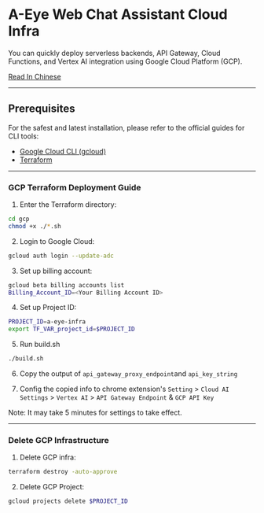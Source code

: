 # A-Eye Web Chat Assistant Cloud Infra

You can quickly deploy serverless backends, API Gateway, Cloud Functions, and Vertex AI integration using Google Cloud Platform (GCP).

[Read In Chinese](./README.zh.md)

---

## Prerequisites

For the safest and latest installation, please refer to the official guides for CLI tools:

- [Google Cloud CLI (gcloud)](https://cloud.google.com/sdk/docs/install)
- [Terraform](https://developer.hashicorp.com/terraform/install#linux)

---

### GCP Terraform Deployment Guide

1. Enter the Terraform directory:

```bash
cd gcp
chmod +x ./*.sh
```

2. Login to Google Cloud:

```bash
gcloud auth login --update-adc
```

3. Set up billing account:

```bash
gcloud beta billing accounts list
Billing_Account_ID=<Your Billing Account ID>
```

4. Set up Project ID:

```bash
PROJECT_ID=a-eye-infra
export TF_VAR_project_id=$PROJECT_ID
```

5. Run build.sh

```bash
./build.sh
```

6. Copy the output of `api_gateway_proxy_endpoint`and `api_key_string`

7. Config the copied info to chrome extension's `Setting` > `Cloud AI Settings` > `Vertex AI` > `API Gateway Endpoint` & `GCP API Key`

Note: It may take 5 minutes for settings to take effect.

---

### Delete GCP Infrastructure

1. Delete GCP infra:

```bash
terraform destroy -auto-approve
```

2. Delete GCP Project:

```bash
gcloud projects delete $PROJECT_ID
```